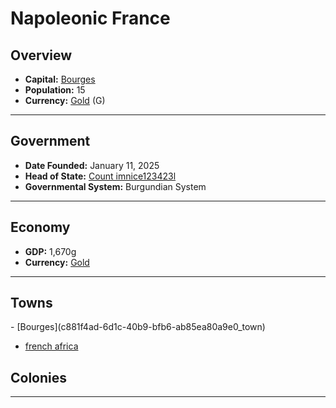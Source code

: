 <!--UNDEDITED FILE, remove this entire line if this file has been edited!-->
# <!--NAME-->Napoleonic France<!--NAME-->

## Overview

- **Capital:** <!--CAPITAL_LINK-->[Bourges](c881f4ad-6d1c-40b9-bfb6-ab85ea80a9e0_town)<!--CAPITAL_LINK-->
- **Population:** <!--POPULATION-->15<!--POPULATION-->
- **Currency:** <!--CURRENCY_LINK-->[Gold](Gold_currency)<!--CURRENCY_LINK--> (<!--CURRENCY_ABV-->G<!--CURRENCY_ABV-->)

---

## Government

- **Date Founded:** <!--FOUNDED-->January 11, 2025<!--FOUNDED-->
- **Head of State:** <!--LEADER_TITLE_LINK-->[Count imnice123423l](imnice123423l_user)<!--LEADER_TITLE_LINK-->
- **Governmental System:** <!--GOVERNMENT-->Burgundian System<!--GOVERNMENT-->

---

## Economy

- **GDP:** <!--GDP-->1,670g<!--GDP-->
- **Currency:** <!--CURRENCY_LINK-->[Gold](Gold_currency)<!--CURRENCY_LINK-->

---

## Towns

<!--TOWNS-->- [Bourges](c881f4ad-6d1c-40b9-bfb6-ab85ea80a9e0_town)
- [french africa](4a70934f-d341-45bb-81a7-94759d15dcef_town)<!--TOWNS-->

## Colonies

<!--COLONIES--><!--COLONIES-->

---